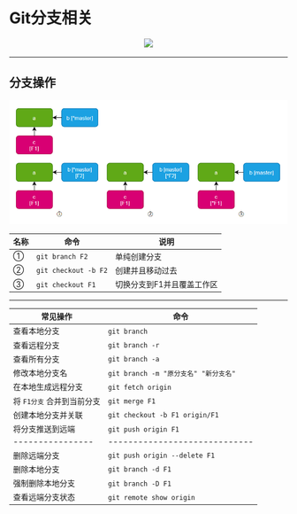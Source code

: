 # Git分支相关

<div align=center><a href="https://gitee.com/iotxiaohu/blog">
    <img width="800" src="https://gitee.com/iotxiaohu/image/raw/master/gitee_vx/gitee_vx.png"/>
</a></div>

---

## 分支操作

![图片](1.png)</div>

| 名称 | 命令                 | 说明                       |
| ---- | -------------------- | -------------------------- |
| ①    | `git branch F2`      | 单纯创建分支               |
| ②    | `git checkout -b F2` | 创建并且移动过去           |
| ③    | `git checkout F1`    | 切换分支到F1并且覆盖工作区 |

---

| 常见操作                   | 命令                                  |
| -------------------------- | ------------------------------------- |
| 查看本地分支               | `git branch`                          |
| 查看远程分支               | `git branch -r`                       |
| 查看所有分支               | `git branch -a`                       |
| 修改本地分支名             | `git branch -m "原分支名" "新分支名"` |
| 在本地生成远程分支         | `git fetch origin`                    |
| 将 `F1分支` 合并到当前分支 | `git merge F1`                        |
| 创建本地分支并关联         | `git checkout -b F1 origin/F1`        |
| 将分支推送到远端           | `git push origin F1`                  |
| ----------------           | -----------------------------         |
| 删除远端分支               | `git push origin --delete F1`         |
| 删除本地分支               | `git branch -d F1`                    |
| 强制删除本地分支           | `git branch -D F1`                    |
| 查看远端分支状态           | `git remote show origin`              |
